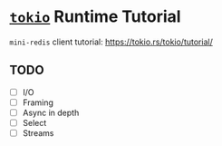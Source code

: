 # [`tokio`](https://tokio.rs/) Runtime Tutorial

`mini-redis` client tutorial: https://tokio.rs/tokio/tutorial/

## TODO

- [ ] I/O
- [ ] Framing
- [ ] Async in depth
- [ ] Select
- [ ] Streams
